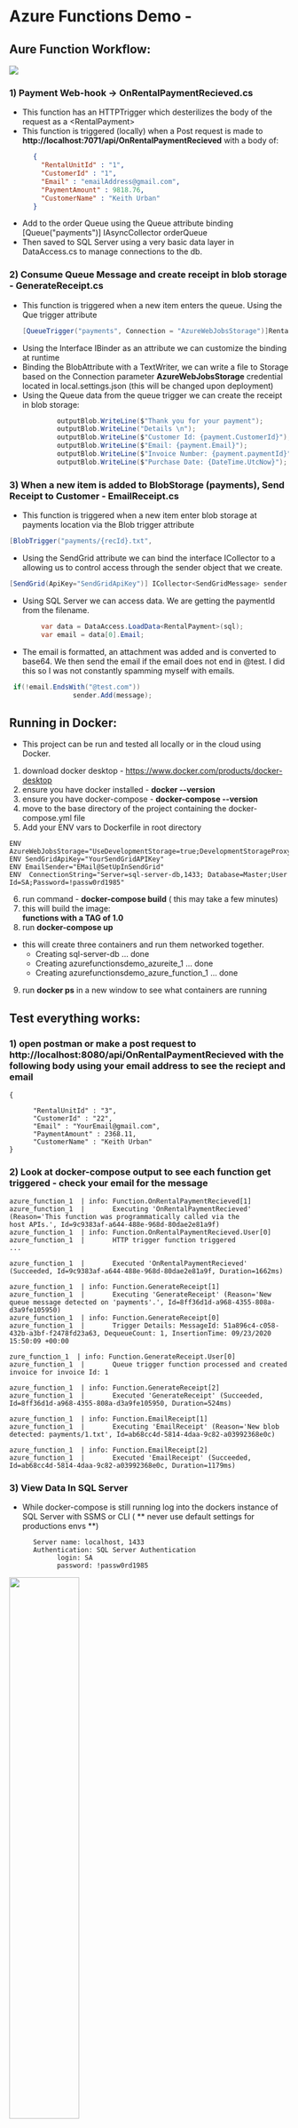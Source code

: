 # Azure Functions Demo - 
## Aure Function Workflow: 
![](https://krevaas.com/flow.png)

### 1) Payment Web-hook -> OnRentalPaymentRecieved.cs
* This function has an HTTPTrigger which desterilizes the body of the request as a \<RentalPayment\> 
* This function is triggered (locally) when a Post request is made to **http://localhost:7071/api/OnRentalPaymentRecieved** with a body of:
```json
      {
        "RentalUnitId" : "1",
        "CustomerId" : "1",
        "Email" : "emailAddress@gmail.com",
        "PaymentAmount" : 9818.76,
        "CustomerName" : "Keith Urban"
      }
 ```
* Add to the order Queue using the Queue attribute binding [Queue("payments")] IAsyncCollector<RentalPayment> orderQueue
* Then saved to SQL Server using a very basic data layer in DataAccess.cs to manage connections to the db. 
      
### 2) Consume Queue Message and create receipt in blob storage - GenerateReceipt.cs
* This function is triggered when a new item enters the queue. Using the Que trigger attribute
     ```C#
     [QueueTrigger("payments", Connection = "AzureWebJobsStorage")]RentalPayment payment
    ```
* Using the Interface IBinder as an attribute we can customize the binding at runtime 
* Binding the BlobAttribute with a TextWriter, we can write a file to Storage based on the Connection parameter **AzureWebJobsStorage** credential located in local.settings.json (this will be changed upon deployment) 
* Using the Queue data from the queue trigger we can create the receipt in blob storage:
``` C#
            outputBlob.WriteLine($"Thank you for your payment");
            outputBlob.WriteLine("Details \n");
            outputBlob.WriteLine($"Customer Id: {payment.CustomerId}");
            outputBlob.WriteLine($"Email: {payment.Email}");
            outputBlob.WriteLine($"Invoice Number: {payment.paymentId}");
            outputBlob.WriteLine($"Purchase Date: {DateTime.UtcNow}");
```
### 3) When a new item is added to BlobStorage (payments), Send Receipt to Customer - EmailReceipt.cs
* This function is triggered when a new item enter blob storage at payments location via the Blob trigger attribute
``` c#
[BlobTrigger("payments/{recId}.txt",
```
* Using the SendGrid attribute we can bind the interface ICollector to a <SendGridMessage> allowing us to control access through the sender object that we create.  
``` c#
[SendGrid(ApiKey="SendGridApiKey")] ICollector<SendGridMessage> sender
```
* Using SQL Server we can access data.  We are getting the paymentId from the filename.  
``` c#
        var data = DataAccess.LoadData<RentalPayment>(sql);
        var email = data[0].Email;
```
*  The email is formatted, an attachment was added and is converted to base64.  We then send the email if the email does not end in @test.  I did this so I was not constantly spamming myself with emails.  
``` C#
 if(!email.EndsWith("@test.com"))
                sender.Add(message);
```

## Running in Docker:

* This project can be run and tested all locally or in the cloud using Docker.  
1) download docker desktop - https://www.docker.com/products/docker-desktop
2) ensure you have docker installed - **docker --version**
3) ensure you have docker-compose - **docker-compose --version** 
4) move to the base directory of the project containing the docker-compose.yml file
5) Add your ENV vars to Dockerfile in root directory
```
ENV AzureWebJobsStorage="UseDevelopmentStorage=true;DevelopmentStorageProxyUri=http://azureite"
ENV SendGridApiKey="YourSendGridAPIKey"
ENV EmailSender="EMail@SetUpInSendGrid"
ENV  ConnectionString="Server=sql-server-db,1433; Database=Master;User Id=SA;Password=!passw0rd1985"
```
6) run command - **docker-compose build** ( this may take a few minutes)
7) this will build the image:  
      **functions with a TAG of 1.0**
8) run **docker-compose up** 
  - this will create three containers and run them networked together. 
    - Creating sql-server-db ... done
    - Creating azurefunctionsdemo_azureite_1 ... done
    - Creating azurefunctionsdemo_azure_function_1 ... done
  
9) run **docker ps** in a new window to see what containers are running 

## Test everything works:
### 1) open postman or make a post request to **http://localhost:8080/api/OnRentalPaymentRecieved** with the following body using your email address to see the reciept and email
  ```
{
       
        "RentalUnitId" : "3",
        "CustomerId" : "22",
        "Email" : "YourEmail@gmail.com",
        "PaymentAmount" : 2368.11,
        "CustomerName" : "Keith Urban"
}
  ```
  
### 2) Look at docker-compose output to see each function get triggered - check your email for the message 
```
azure_function_1  | info: Function.OnRentalPaymentRecieved[1]
azure_function_1  |       Executing 'OnRentalPaymentRecieved' (Reason='This function was programmatically called via the 
host APIs.', Id=9c9383af-a644-488e-968d-80dae2e81a9f)
azure_function_1  | info: Function.OnRentalPaymentRecieved.User[0]
azure_function_1  |       HTTP trigger function triggered
...

azure_function_1  |       Executed 'OnRentalPaymentRecieved' (Succeeded, Id=9c9383af-a644-488e-968d-80dae2e81a9f, Duration=1662ms)
```

```
azure_function_1  | info: Function.GenerateReceipt[1]
azure_function_1  |       Executing 'GenerateReceipt' (Reason='New queue message detected on 'payments'.', Id=8ff36d1d-a968-4355-808a-d3a9fe105950)
azure_function_1  | info: Function.GenerateReceipt[0]
azure_function_1  |       Trigger Details: MessageId: 51a896c4-c058-432b-a3bf-f2478fd23a63, DequeueCount: 1, InsertionTime: 09/23/2020 15:50:09 +00:00

zure_function_1  | info: Function.GenerateReceipt.User[0]
azure_function_1  |       Queue trigger function processed and created invoice for invoice Id: 1

azure_function_1  | info: Function.GenerateReceipt[2]
azure_function_1  |       Executed 'GenerateReceipt' (Succeeded, Id=8ff36d1d-a968-4355-808a-d3a9fe105950, Duration=524ms)
```

```
azure_function_1  | info: Function.EmailReceipt[1]
azure_function_1  |       Executing 'EmailReceipt' (Reason='New blob detected: payments/1.txt', Id=ab68cc4d-5814-4daa-9c82-a03992368e0c)

azure_function_1  | info: Function.EmailReceipt[2]
azure_function_1  |       Executed 'EmailReceipt' (Succeeded, Id=ab68cc4d-5814-4daa-9c82-a03992368e0c, Duration=1179ms) 

```
### 3) View Data In SQL Server
* While docker-compose is still running log into the dockers instance of SQL Server with SSMS or CLI ( ** never use default settings for productions envs **) 
```
      Server name: localhost, 1433
      Authentication: SQL Server Authentication
            login: SA
            password: !passw0rd1985
```
<img src = "https://krevaas.com/SQLConnection.PNG" width="50%">

* See the data that was saved in the **master** db under the Payments table

<img src = "https://krevaas.com/Data.PNG" width="50%">


# Clean up!

* ctrl+c to stop docker-compose
* remove all containers 
      ```
      docker rm $(docker ps -aq)
      ```
* delete all images 
      ```
      docker images rm $(docker images -aq)
      ```
      
